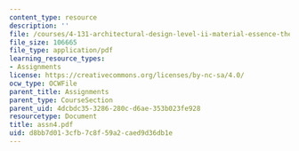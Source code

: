 ```yaml
---
content_type: resource
description: ''
file: /courses/4-131-architectural-design-level-ii-material-essence-the-glass-house-fall-2003/d8bb7d013cfb7c8f59a2caed9d36db1e_assn4.pdf
file_size: 106665
file_type: application/pdf
learning_resource_types:
- Assignments
license: https://creativecommons.org/licenses/by-nc-sa/4.0/
ocw_type: OCWFile
parent_title: Assignments
parent_type: CourseSection
parent_uid: 4dcbdc35-3286-280c-d6ae-353b023fe928
resourcetype: Document
title: assn4.pdf
uid: d8bb7d01-3cfb-7c8f-59a2-caed9d36db1e
---
```

